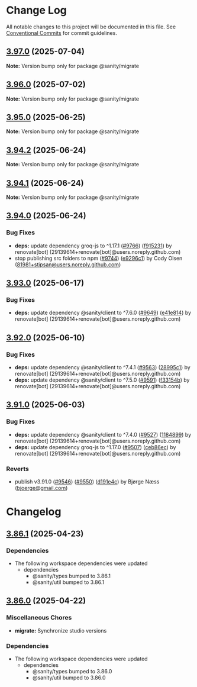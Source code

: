 # Change Log

All notable changes to this project will be documented in this file.
See [Conventional Commits](https://conventionalcommits.org) for commit guidelines.

## [3.97.0](https://github.com/sanity-io/sanity/compare/v3.96.0...v3.97.0) (2025-07-04)

**Note:** Version bump only for package @sanity/migrate

## [3.96.0](https://github.com/sanity-io/sanity/compare/v3.95.0...v3.96.0) (2025-07-02)

**Note:** Version bump only for package @sanity/migrate

## [3.95.0](https://github.com/sanity-io/sanity/compare/v3.94.2...v3.95.0) (2025-06-25)

**Note:** Version bump only for package @sanity/migrate

## [3.94.2](https://github.com/sanity-io/sanity/compare/v3.94.1...v3.94.2) (2025-06-24)

**Note:** Version bump only for package @sanity/migrate

## [3.94.1](https://github.com/sanity-io/sanity/compare/v3.94.0...v3.94.1) (2025-06-24)

**Note:** Version bump only for package @sanity/migrate

## [3.94.0](https://github.com/sanity-io/sanity/compare/v3.93.0...v3.94.0) (2025-06-24)

### Bug Fixes

* **deps:** update dependency groq-js to ^1.17.1 ([#9766](https://github.com/sanity-io/sanity/issues/9766)) ([f915231](https://github.com/sanity-io/sanity/commit/f915231339443a233f4ff981dc7632dc8a0106aa)) by renovate[bot] (29139614+renovate[bot]@users.noreply.github.com)
* stop publishing src folders to npm ([#9744](https://github.com/sanity-io/sanity/issues/9744)) ([e9296c1](https://github.com/sanity-io/sanity/commit/e9296c12d1c68ea912a309a6bfe6cb752172ba07)) by Cody Olsen (81981+stipsan@users.noreply.github.com)

## [3.93.0](https://github.com/sanity-io/sanity/compare/v3.92.0...v3.93.0) (2025-06-17)

### Bug Fixes

* **deps:** update dependency @sanity/client to ^7.6.0 ([#9649](https://github.com/sanity-io/sanity/issues/9649)) ([e41e814](https://github.com/sanity-io/sanity/commit/e41e8140d2de74151228f535181d368407aa9111)) by renovate[bot] (29139614+renovate[bot]@users.noreply.github.com)

## [3.92.0](https://github.com/sanity-io/sanity/compare/v3.91.0...v3.92.0) (2025-06-10)

### Bug Fixes

* **deps:** update dependency @sanity/client to ^7.4.1 ([#9563](https://github.com/sanity-io/sanity/issues/9563)) ([28995c1](https://github.com/sanity-io/sanity/commit/28995c11d7e920467e50116a5be97f215ab85fd2)) by renovate[bot] (29139614+renovate[bot]@users.noreply.github.com)
* **deps:** update dependency @sanity/client to ^7.5.0 ([#9591](https://github.com/sanity-io/sanity/issues/9591)) ([f33154b](https://github.com/sanity-io/sanity/commit/f33154ba7336299ee0969a0a8db5bf106c3a7825)) by renovate[bot] (29139614+renovate[bot]@users.noreply.github.com)

## [3.91.0](https://github.com/sanity-io/sanity/compare/v3.90.0...v3.91.0) (2025-06-03)

### Bug Fixes

* **deps:** update dependency @sanity/client to ^7.4.0 ([#9527](https://github.com/sanity-io/sanity/issues/9527)) ([1184899](https://github.com/sanity-io/sanity/commit/1184899e50bf559e0f47db0e94df942a7fa7be3a)) by renovate[bot] (29139614+renovate[bot]@users.noreply.github.com)
* **deps:** update dependency groq-js to ^1.17.0 ([#9507](https://github.com/sanity-io/sanity/issues/9507)) ([ceb86ec](https://github.com/sanity-io/sanity/commit/ceb86ecd0d98f5028f81d2909a92c94ad15e89c5)) by renovate[bot] (29139614+renovate[bot]@users.noreply.github.com)

### Reverts

* publish v3.91.0 ([#9546](https://github.com/sanity-io/sanity/issues/9546)) ([#9550](https://github.com/sanity-io/sanity/issues/9550)) ([d191e4c](https://github.com/sanity-io/sanity/commit/d191e4cdbccc68cda01f864c0290528df91d9571)) by Bjørge Næss (bjoerge@gmail.com)

# Changelog

## [3.86.1](https://github.com/sanity-io/sanity/compare/v3.86.0...v3.86.1) (2025-04-23)

### Dependencies

* The following workspace dependencies were updated
  * dependencies
    * @sanity/types bumped to 3.86.1
    * @sanity/util bumped to 3.86.1

## [3.86.0](https://github.com/sanity-io/sanity/compare/migrate-v3.85.1...migrate-v3.86.0) (2025-04-22)

### Miscellaneous Chores

* **migrate:** Synchronize studio versions

### Dependencies

* The following workspace dependencies were updated
  * dependencies
    * @sanity/types bumped to 3.86.0
    * @sanity/util bumped to 3.86.0
